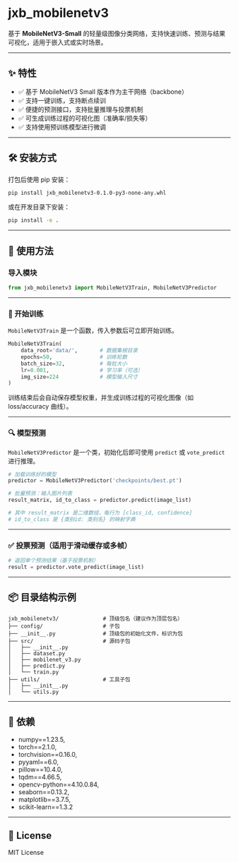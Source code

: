 # jxb_mobilenetv3

基于 **MobileNetV3-Small** 的轻量级图像分类网络，支持快速训练、预测与结果可视化，适用于嵌入式或实时场景。

---

## ✨ 特性

- ✅ 基于 MobileNetV3 Small 版本作为主干网络（backbone）
- ✅ 支持一键训练，支持断点续训
- ✅ 便捷的预测接口，支持批量推理与投票机制
- ✅ 可生成训练过程的可视化图（准确率/损失等）
- ✅ 支持使用预训练模型进行微调

---

## 🛠️ 安装方式

打包后使用 pip 安装：

```bash
pip install jxb_mobilenetv3-0.1.0-py3-none-any.whl
````

或在开发目录下安装：

```bash
pip install -e .
```

---

## 🚀 使用方法

### 导入模块

```python
from jxb_mobilenetv3 import MobileNetV3Train, MobileNetV3Predictor
```

---

### 🔧 开始训练

`MobileNetV3Train` 是一个函数，传入参数后可立即开始训练。

```python
MobileNetV3Train(
    data_root='data/',       # 数据集根目录
    epochs=50,               # 训练轮数
    batch_size=32,           # 每批大小
    lr=0.001,                # 学习率（可选）
    img_size=224             # 模型输入尺寸
)
```

训练结束后会自动保存模型权重，并生成训练过程的可视化图像（如 loss/accuracy 曲线）。

---

### 🔍 模型预测

`MobileNetV3Predictor` 是一个类，初始化后即可使用 `predict` 或 `vote_predict` 进行推理。

```python
# 加载训练好的模型
predictor = MobileNetV3Predictor('checkpoints/best.pt')  

# 批量预测：输入图片列表
result_matrix, id_to_class = predictor.predict(image_list)

# 其中 result_matrix 是二维数组，每行为 [class_id, confidence]
# id_to_class 是 {类别id: 类别名} 的映射字典
```

---

### ✅ 投票预测（适用于滑动缓存或多帧）

```python
# 返回单个预测结果（基于投票机制）
result = predictor.vote_predict(image_list)
```

---

## 📦 目录结构示例

```
jxb_mobilenetv3/              # 顶级包名（建议作为顶层包名）
├── config/                   # 子包
├── __init__.py               # 顶级包的初始化文件，标识为包
├── src/                      # 源码子包
│   ├── __init__.py
│   ├── dataset.py
│   ├── mobilenet_v3.py
│   ├── predict.py
│   └── train.py
├── utils/                    # 工具子包
│   ├── __init__.py
│   └── utils.py
```

---

## 📘 依赖
* numpy==1.23.5,
* torch==2.1.0,
* torchvision==0.16.0,
* pyyaml==6.0,
* pillow==10.4.0,
* tqdm==4.66.5,
* opencv-python==4.10.0.84,
* seaborn==0.13.2,
* matplotlib==3.7.5,
* scikit-learn==1.3.2
---

## 🔖 License

MIT License
